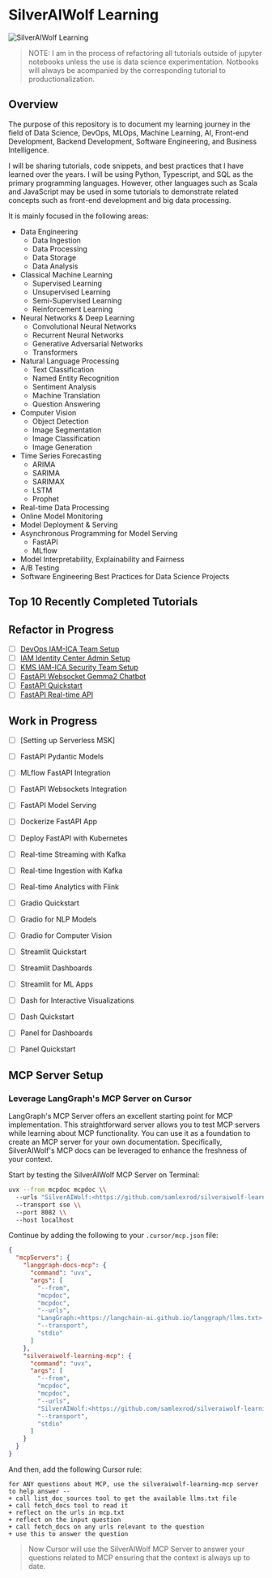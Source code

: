# SilverAIWolf Learning

![SilverAIWolf Learning](./silveraiwolf-logo.png)

> NOTE: I am in the process of refactoring all tutorials outside of jupyter notebooks unless the use is data science experimentation. Notbooks will always be acompanied by the corresponding tutorial to productionalization.

## Overview
The purpose of this repository is to document my learning journey in the field of Data Science, DevOps, MLOps, Machine Learning, AI, Front-end Development, Backend Development, Software Engineering, and Business Intelligence. 

I will be sharing tutorials, code snippets, and best practices that I have learned over the years. I will be using Python, Typescript, and SQL as the primary programming languages. However, other languages such as Scala and JavaScript may be used in some tutorials to demonstrate related concepts such as front-end development and big data processing.

It is mainly focused in the following areas:
- Data Engineering
    - Data Ingestion
    - Data Processing
    - Data Storage
    - Data Analysis
- Classical Machine Learning
    - Supervised Learning
    - Unsupervised Learning
    - Semi-Supervised Learning
    - Reinforcement Learning
- Neural Networks & Deep Learning
    - Convolutional Neural Networks
    - Recurrent Neural Networks
    - Generative Adversarial Networks
    - Transformers
- Natural Language Processing
    - Text Classification
    - Named Entity Recognition
    - Sentiment Analysis
    - Machine Translation
    - Question Answering
- Computer Vision
    - Object Detection
    - Image Segmentation
    - Image Classification
    - Image Generation
- Time Series Forecasting
    - ARIMA
    - SARIMA
    - SARIMAX
    - LSTM
    - Prophet
- Real-time Data Processing
- Online Model Monitoring
- Model Deployment & Serving
- Asynchronous Programming for Model Serving
    - FastAPI
    - MLflow
- Model Interpretability, Explainability and Fairness
- A/B Testing
- Software Engineering Best Practices for Data Science Projects

## Top 10 Recently Completed Tutorials


## Refactor in Progress
- [ ] [DevOps IAM-ICA Team Setup](https://github.com/samlexrod/silveraiwolf-learning/blob/master/tutorials/devops-and-deployment/aws/security/iam-identity-center-devops-role-setup.md)
- [ ] [IAM Identity Center Admin Setup](https://github.com/samlexrod/silveraiwolf-learning/blob/master/tutorials/devops-and-deployment/aws/security/setup-first-admin-iam-identity-center.md)
- [ ] [KMS IAM-ICA Security Team Setup](https://github.com/samlexrod/silveraiwolf-learning/blob/master/tutorials/devops-and-deployment/aws/security/iam-identity-center-kms-role-setup.md)
- [ ] [FastAPI Websocket Gemma2 Chatbot](https://github.com/samlexrod/silveraiwolf-learning/blob/master/tutorials/backends/fastapi/fastapi-model-serving-with-chat.ipynb)
- [ ] [FastAPI Quickstart](https://github.com/samlexrod/silveraiwolf-learning/blob/master/tutorials/backends/fastapi/fastapi-quickstart.ipynb)
- [ ] [FastAPI Real-time API](https://github.com/samlexrod/silveraiwolf-learning/blob/master/tutorials/backends/fastapi/fastapi-real-time-api.ipynb)

## Work in Progress
- [ ] [Setting up Serverless MSK]
- [ ] FastAPI Pydantic Models
- [ ] MLflow FastAPI Integration
- [ ] FastAPI Websockets Integration
- [ ] FastAPI Model Serving
- [ ] Dockerize FastAPI App
- [ ] Deploy FastAPI with Kubernetes
- [ ] Real-time Streaming with Kafka
- [ ] Real-time Ingestion with Kafka
- [ ] Real-time Analytics with Flink
- [ ] Gradio Quickstart
- [ ] Gradio for NLP Models
- [ ] Gradio for Computer Vision
- [ ] Streamlit Quickstart
- [ ] Streamlit Dashboards
- [ ] Streamlit for ML Apps
- [ ] Dash for Interactive Visualizations
- [ ] Dash Quickstart
- [ ] Panel for Dashboards
- [ ] Panel Quickstart


## MCP Server Setup

### Leverage LangGraph's MCP Server on Cursor

LangGraph's MCP Server offers an excellent starting point for MCP implementation. This straightforward server allows you to test MCP servers while learning about MCP functionality. You can use it as a foundation to create an MCP server for your own documentation. Specifically, SilverAIWolf's MCP docs can be leveraged to enhance the freshness of your context.

Start by testing the SilverAIWolf MCP Server on Terminal:

```bash
uvx --from mcpdoc mcpdoc \\
  --urls "SilverAIWolf:<https://github.com/samlexrod/silveraiwolf-learning/blob/master/mcpdocs/mcp/mcp.txt> SilverAIWolf:<https://github.com/samlexrod/silveraiwolf-learning/blob/master/mcpdocs/mcp/mcp-full.txt>" \\
  --transport sse \\
  --port 8082 \\
  --host localhost

```

Continue by adding the following to your `.cursor/mcp.json` file:

```json
{
  "mcpServers": {
    "langgraph-docs-mcp": {
      "command": "uvx",
      "args": [
        "--from",
        "mcpdoc",
        "mcpdoc",
        "--urls",
        "LangGraph:<https://langchain-ai.github.io/langgraph/llms.txt> LangChain:<https://python.langchain.com/llms.txt>",
        "--transport",
        "stdio"
      ]
    },
    "silveraiwolf-learning-mcp": {
      "command": "uvx",
      "args": [
        "--from",
        "mcpdoc",
        "mcpdoc",
        "--urls",
        "SilverAIWolf:<https://github.com/samlexrod/silveraiwolf-learning/blob/master/mcpdocs/mcp/mcp.txt> SilverAIWolf:<https://github.com/samlexrod/silveraiwolf-learning/blob/master/mcpdocs/mcp/mcp-full.txt>",
        "--transport",
        "stdio"
      ]
    }
  }
}
```

And then, add the following Cursor rule:

```
for ANY questions about MCP, use the silveraiwolf-learning-mcp server to help answer --
+ call list_doc_sources tool to get the available llms.txt file
+ call fetch_docs tool to read it
+ reflect on the urls in mcp.txt 
+ reflect on the input question 
+ call fetch_docs on any urls relevant to the question
+ use this to answer the question
```

> Now Cursor will use the SilverAIWolf MCP Server to answer your questions related to MCP ensuring that the context is always up to date.